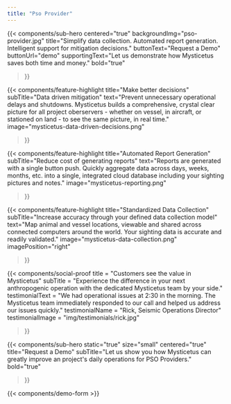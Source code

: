 ```yaml
---
title: "Pso Provider"
---
```


{{< components/sub-hero
	centered="true"
	backgroundImg="pso-provider.jpg"
	title="Simplify data collection. Automated report generation. Intelligent support for mitigation decisions."
	buttonText="Request a Demo"
	buttonUrl="demo"
	supportingText="Let us demonstrate how Mysticetus saves both time and money."
	bold="true"
>}}

{{< components/feature-highlight
	title="Make better decisions"
	subTitle="Data driven mitigation"
	text="Prevent unnecessary operational delays and shutdowns. Mysticetus builds a comprehensive, crystal clear picture for all project oberservers - whether on vessel, in aircraft, or stationed on land - to see the same picture, in real time."
	image="mysticetus-data-driven-decisions.png"
>}}

{{< components/feature-highlight
	title="Automated Report Generation"
	subTitle="Reduce cost of generating reports"
	text="Reports are generated with a single button push. Quickly aggregate data across days, weeks, months, etc. into a single, integrated cloud database including your sighting pictures and notes."
	image="mysticetus-reporting.png"
>}}

{{< components/feature-highlight
	title="Standardized Data Collection"
	subTitle="Increase accuracy through your defined data collection model"
	text="Map animal and vessel locations, viewable and shared across connected computers around the world. Your sighting data is accurate and readily validated."
	image="mysticetus-data-collection.png"
	imagePosition="right"
>}}

{{< components/social-proof 
	title = "Customers see the value in Mysticetus"
	subTitle = "Experience the difference in your next anthropogenic operation with the dedicated Mysticetus team by your side."
	testimonialText = "We had operational issues at 2:30 in the morning. The Mysticetus team immediately responded to our call and helped us address our issues quickly."
	testimonialName = "Rick, Seismic Operations Director"
	testimonialImage = "img/testimonials/rick.jpg"
>}}

{{< components/sub-hero
	static="true"
	size="small"
	centered="true"
	title="Request a Demo"
	subTitle="Let us show you how Mysticetus can greatly improve an project's daily operations for PSO Providers."
	bold="true"
>}}

{{< components/demo-form >}}
